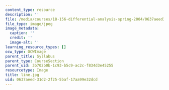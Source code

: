```yaml
---
content_type: resource
description: ''
file: /media/courses/18-156-differential-analysis-spring-2004/0637aeed31d22f255baf17aa99e32dcd_line.jpg
file_type: image/jpeg
image_metadata:
  caption: ''
  credit: ''
  image-alt: ''
learning_resource_types: []
ocw_type: OCWImage
parent_title: Syllabus
parent_type: CourseSection
parent_uid: 3b702b0b-1c93-b5c9-ac2c-f834d3e45255
resourcetype: Image
title: line.jpg
uid: 0637aeed-31d2-2f25-5baf-17aa99e32dcd
---
```

